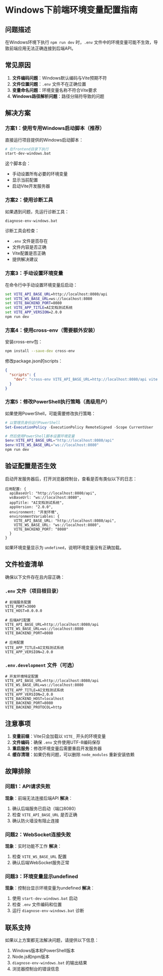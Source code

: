 # Windows下前端环境变量配置指南

## 问题描述

在Windows环境下执行 `npm run dev` 时，`.env` 文件中的环境变量可能不生效，导致前端应用无法正确连接到后端API。

## 常见原因

1. **文件编码问题**：Windows默认编码与Vite预期不符
2. **文件位置问题**：`.env` 文件不在正确位置
3. **变量命名问题**：环境变量名称不符合Vite要求
4. **Windows路径解析问题**：路径分隔符导致的问题

## 解决方案

### 方案1：使用专用Windows启动脚本（推荐）

直接运行项目提供的Windows启动脚本：

```bash
# 在frontend目录下执行
start-dev-windows.bat
```

这个脚本会：
- 手动设置所有必要的环境变量
- 显示当前配置
- 启动Vite开发服务器

### 方案2：使用诊断工具

如果遇到问题，先运行诊断工具：

```bash
diagnose-env-windows.bat
```

诊断工具会检查：
- `.env` 文件是否存在
- 文件内容是否正确
- Vite配置是否正确
- 提供解决建议

### 方案3：手动设置环境变量

在命令行中手动设置环境变量后启动：

```cmd
set VITE_API_BASE_URL=http://localhost:8080/api
set VITE_WS_BASE_URL=ws://localhost:8080
set VITE_BACKEND_PORT=8080
set VITE_APP_TITLE=AI文档测试系统
set VITE_APP_VERSION=2.0.0
npm run dev
```

### 方案4：使用cross-env（需要额外安装）

安装cross-env包：
```bash
npm install --save-dev cross-env
```

修改package.json的scripts：
```json
{
  "scripts": {
    "dev": "cross-env VITE_API_BASE_URL=http://localhost:8080/api vite --host 0.0.0.0"
  }
}
```

### 方案5：修改PowerShell执行策略（高级用户）

如果使用PowerShell，可能需要修改执行策略：

```powershell
# 以管理员身份运行PowerShell
Set-ExecutionPolicy -ExecutionPolicy RemoteSigned -Scope CurrentUser

# 然后使用PowerShell脚本设置环境变量
$env:VITE_API_BASE_URL="http://localhost:8080/api"
$env:VITE_WS_BASE_URL="ws://localhost:8080"
npm run dev
```

## 验证配置是否生效

启动开发服务器后，打开浏览器控制台，查看是否有类似以下的日志：

```
应用配置: {
  apiBaseUrl: "http://localhost:8080/api",
  wsBaseUrl: "ws://localhost:8080", 
  appTitle: "AI文档测试系统",
  appVersion: "2.0.0",
  environment: "开发环境",
  environmentVariables: {
    VITE_API_BASE_URL: "http://localhost:8080/api",
    VITE_WS_BASE_URL: "ws://localhost:8080",
    VITE_BACKEND_PORT: "8080"
  }
}
```

如果环境变量显示为 `undefined`，说明环境变量没有正确加载。

## 文件检查清单

确保以下文件存在且内容正确：

### `.env` 文件（项目根目录）
```env
# 前端服务配置
VITE_PORT=3000
VITE_HOST=0.0.0.0

# 后端API配置  
VITE_API_BASE_URL=http://localhost:8080/api
VITE_WS_BASE_URL=ws://localhost:8080
VITE_BACKEND_PORT=8080

# 应用配置
VITE_APP_TITLE=AI文档测试系统  
VITE_APP_VERSION=2.0.0
```

### `.env.development` 文件（可选）
```env
# 开发环境特定配置
VITE_API_BASE_URL=http://localhost:8080/api
VITE_WS_BASE_URL=ws://localhost:8080
VITE_APP_TITLE=AI文档测试系统
VITE_APP_VERSION=2.0.0
VITE_BACKEND_HOST=localhost
VITE_BACKEND_PORT=8080
VITE_BACKEND_PROTOCOL=http
```

## 注意事项

1. **变量前缀**：Vite只会加载以 `VITE_` 开头的环境变量
2. **文件编码**：确保 `.env` 文件使用UTF-8编码保存
3. **重启服务**：修改环境变量后需要重启开发服务器
4. **缓存清理**：如果仍有问题，可以删除 `node_modules` 重新安装依赖

## 故障排除

### 问题1：API请求失败
**现象**：前端无法连接后端API
**解决**：
1. 确认后端服务已启动（端口8080）
2. 检查 `VITE_API_BASE_URL` 是否正确
3. 确认防火墙没有阻止连接

### 问题2：WebSocket连接失败  
**现象**：实时功能不工作
**解决**：
1. 检查 `VITE_WS_BASE_URL` 配置
2. 确认后端WebSocket服务正常

### 问题3：环境变量显示undefined
**现象**：控制台显示环境变量为undefined
**解决**：
1. 使用 `start-dev-windows.bat` 启动
2. 检查 `.env` 文件编码和位置
3. 运行 `diagnose-env-windows.bat` 诊断

## 联系支持

如果以上方案都无法解决问题，请提供以下信息：
1. Windows版本和PowerShell版本
2. Node.js和npm版本
3. `diagnose-env-windows.bat` 的输出结果
4. 浏览器控制台的错误信息